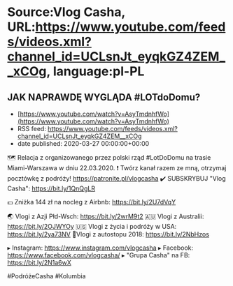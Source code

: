 # Source:Vlog Casha, URL:https://www.youtube.com/feeds/videos.xml?channel_id=UCLsnJt_eyqkGZ4ZEM__xCOg, language:pl-PL

## JAK NAPRAWDĘ WYGLĄDA #LOTdoDomu?
 - [https://www.youtube.com/watch?v=AsyTmdnhfWo](https://www.youtube.com/watch?v=AsyTmdnhfWo)
 - RSS feed: https://www.youtube.com/feeds/videos.xml?channel_id=UCLsnJt_eyqkGZ4ZEM__xCOg
 - date published: 2020-03-27 00:00:00+00:00

🗺️ Relacja z organizowanego przez polski rząd #LotDoDomu na trasie Miami-Warszawa w dniu 22.03.2020.
❗ Twórz kanał razem ze mną, otrzymaj pocztówkę z podróży! 
https://patronite.pl/vlogcasha
✔️ SUBSKRYBUJ "Vlog Casha": https://bit.ly/1QnQgLR

💵 Zniżka 144 zł na nocleg z Airbnb: https://bit.ly/2U7dVqY

🌏 Vlogi z Azji Płd-Wsch: https://bit.ly/2wrM9t2
🇦🇺 Vlogi z Australii: https://bit.ly/2OJWYOy
🇺🇸 Vlogi z życia i podróży w USA: https://bit.ly/2ya73NV
🚙Vlogi z autostopu 2018: https://bit.ly/2NbHzos

▸ Instagram: https://www.instagram.com/vlogcasha
▸ Facebook: https://www.facebook.com/vlogcasha/
▸ "Grupa Casha" na FB: https://bit.ly/2N1a6wX


#PodróżeCasha #Kolumbia


